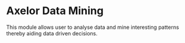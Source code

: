 Axelor Data Mining
================================

This module allows user to analyse data and mine interesting patterns thereby aiding data driven decisions.


